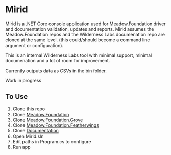 # Mirid
Mirid is a .NET Core console application used for Meadow.Foundation driver and documentation validation, updates and reports. Mirid assumes the Meadow.Foundation repos and the Wilderness Labs documenation repo are cloned at the same level. (this could/should become a command line argument or configuration). 

This is an internal Wilderness Labs tool with minimal support, minimal documenation and a lot of room for improvement.

Currently outputs data as CSVs in the bin folder.

Work in progress 

## To Use
1. Clone this repo
2. Clone [Meadow.Foundation](https://github.com/wildernesslabs/meadow.foundation/)
3. Clone [Meadow.Foundation.Grove](https://github.com/WildernessLabs/Meadow.Foundation.Grove/)
4. Clone [Meadow.Foundation.Featherwings](https://github.com/WildernessLabs/Meadow.Foundation.Featherwings/)
5. Clone [Documentation](https://github.com/wildernesslabs/documentation)
6. Open Mirid.sln
6. Edit paths in Program.cs to configure
7. Run app
